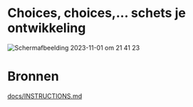 # Choices, choices,... schets je ontwikkeling

![Schermafbeelding 2023-11-01 om 21 41 23](https://github.com/Stefan-Espant/choices-choices-schets-je-ontwikkeling/assets/89298385/3b957d9f-64e5-4c68-ac02-c30ed3221677)

# Bronnen
[docs/INSTRUCTIONS.md](docs/INSTRUCTIONS.md)

